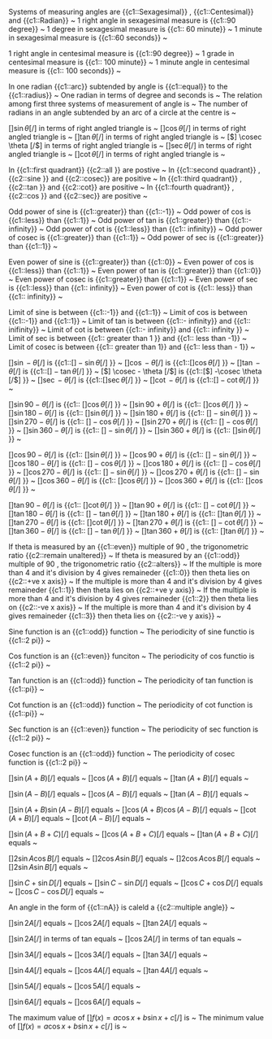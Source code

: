 Systems of measuring angles are {{c1::Sexagesimal}} , {{c1::Centesimal}} and {{c1::Radian}}  ~
1 right angle in sexagesimal measure is {{c1::90 degree}}  ~
1 degree in sexagesimal measure is {{c1:: 60 minute}}  ~
1 minute in sexagesimal measure is {{c1::60 seconds}}  ~

1 right angle in centesimal measure is {{c1::90 degree}}  ~
1 grade in centesimal measure is {{c1:: 100 minute}}  ~
1 minute angle in centesimal measure is {{c1:: 100 seconds}}  ~

In one radian {{c1::arc}} subtended by angle is {{c1::equal}} to the {{c1::radius}}   ~
One radian in terms of degree and seconds is ~
The relation among first three systems of measurement of angle is ~
The number of radians in an angle subtended by an arc of a circle at the centre is ~

[$] \sin \theta [/$] in terms of right angled triangle is  ~
[$] \cos \theta [/$] in terms of right angled triangle is  ~
[$] \tan \theta [/$] in terms of right angled triangle is  ~
[$] \cosec \theta [/$] in terms of right angled triangle is  ~
[$] \sec \theta [/$] in terms of right angled triangle is  ~
[$] \cot \theta [/$] in terms of right angled triangle is  ~

In {{c1::first quadrant}} {{c2::all }} are postive ~
In {{c1::second quadrant}} , {{c2::sine }} and {{c2::cosec}} are positive  ~
In {{c1::third quadrant}} , {{c2::tan }} and {{c2::cot}} are positive  ~
In {{c1::fourth quadrant}} , {{c2::cos }} and {{c2::sec}} are positive  ~

Odd power of sine is {{c1::greater}} than {{c1::-1}}  ~
Odd power of cos is {{c1::less}} than {{c1::1}}  ~
Odd power of tan is {{c1::greater}} than {{c1::- infinity}}  ~
Odd power of cot is {{c1::less}} than {{c1:: infinity}}  ~
Odd power of cosec is {{c1::greater}} than {{c1::1}}  ~
Odd power of sec is {{c1::greater}} than {{c1::1}}  ~

Even power of sine is {{c1::greater}} than {{c1::0}}  ~
Even power of cos is {{c1::less}} than {{c1::1}}  ~
Even power of tan is {{c1::greater}} than {{c1::0}}  ~
Even power of cosec is {{c1::greater}} than {{c1::1}}  ~
Even power of sec is {{c1::less}} than {{c1:: infinity}}  ~
Even power of cot is {{c1:: less}} than {{c1:: infinity}}  ~

Limit of sine is between {{c1::-1}} and {{c1::1}}  ~
Limit of cos is between {{c1::-1}} and {{c1::1}}  ~
Limit of tan is between {{c1::- infinity}} and {{c1:: inifinity}}  ~
Limit of cot is between {{c1::- infinity}} and {{c1:: infinity }}  ~
Limit of sec is between {{c1:: greater than 1 }} and {{c1:: less than -1}}  ~
Limit of cosec is between {{c1:: greater than 1}} and {{c1:: less than - 1}}  ~

[$] \sin - \theta [/$] is {{c1::[$] - \sin \theta [/$]  }}   ~
[$] \cos - \theta [/$] is {{c1::[$] \cos \theta [/$]  }}   ~
[$] \tan - \theta [/$] is {{c1::[$] -\tan \theta [/$]  }}   ~
[$] \cosec - \theta [/$] is {{c1::[$] -\cosec \theta [/$]  }}   ~
[$] \sec - \theta [/$] is {{c1::[$] \sec \theta [/$]  }}   ~
[$] \cot - \theta [/$] is {{c1::[$] -\cot \theta [/$]  }}   ~

[$] \sin 90 - \theta [/$] is {{c1:: [$] \cos \theta [/$]  }}   ~
[$] \sin 90 + \theta [/$] is {{c1:: [$] \cos \theta [/$]  }}   ~
[$] \sin 180 - \theta [/$] is {{c1:: [$] \sin \theta [/$] }}   ~
[$] \sin 180 + \theta [/$] is {{c1:: [$] - \sin \theta [/$] }}   ~
[$] \sin 270 - \theta [/$] is {{c1:: [$] - \cos \theta [/$] }}   ~
[$] \sin 270 + \theta [/$] is {{c1:: [$] - \cos \theta [/$] }}   ~
[$] \sin 360 - \theta [/$] is {{c1:: [$] - \sin \theta [/$] }}   ~
[$] \sin 360 + \theta [/$] is {{c1:: [$] \sin \theta [/$] }}   ~



[$] \cos 90 - \theta [/$] is {{c1:: [$] \sin \theta [/$]  }}   ~
[$] \cos 90 + \theta [/$] is {{c1:: [$] - \sin \theta [/$]  }}   ~
[$] \cos 180 - \theta [/$] is {{c1:: [$]-  \cos \theta [/$] }}   ~
[$] \cos 180 + \theta [/$] is {{c1:: [$] - \cos \theta [/$] }}   ~
[$] \cos 270 - \theta [/$] is {{c1:: [$] - \sin \theta [/$] }}   ~
[$] \cos 270 + \theta [/$] is {{c1:: [$] - \sin \theta [/$] }}   ~
[$] \cos 360 - \theta [/$] is {{c1:: [$]  \cos \theta [/$] }}   ~
[$] \cos 360 + \theta [/$] is {{c1:: [$] \cos \theta [/$] }}   ~


[$] \tan 90 - \theta [/$] is {{c1:: [$] \cot \theta [/$]  }}   ~
[$] \tan 90 + \theta [/$] is {{c1:: [$] - \cot \theta [/$]  }}   ~
[$] \tan 180 - \theta [/$] is {{c1:: [$]-  \tan \theta [/$] }}   ~
[$] \tan 180 + \theta [/$] is {{c1:: [$]  \tan \theta [/$] }}   ~
[$] \tan 270 - \theta [/$] is {{c1:: [$]  \cot \theta [/$] }}   ~
[$] \tan 270 + \theta [/$] is {{c1:: [$]  - \cot \theta [/$] }}   ~
[$] \tan 360 - \theta [/$] is {{c1:: [$] - \tan \theta [/$] }}   ~
[$] \tan 360 + \theta [/$] is {{c1:: [$] \tan \theta [/$] }}   ~


If theta is measured by an {{c1::even}} multiple of 90 , the trigonometric ratio {{c2::remain unaltered}}  ~
If theta is measured by an {{c1::odd}} multiple of 90 , the trigonometric ratio {{c2::alters}}  ~
If the multiple is more than 4 and it's division by 4 gives remaineder {{c1::0}} then theta lies on {{c2::+ve x axis}}  ~
If the multiple is more than 4 and it's division by 4 gives remaineder {{c1::1}} then theta lies on {{c2::+ve y axis}}  ~
If the multiple is more than 4 and it's division by 4 gives remaineder {{c1::2}} then theta lies on {{c2::-ve x axis}}  ~
If the multiple is more than 4 and it's division by 4 gives remaineder {{c1::3}} then theta lies on {{c2::-ve y axis}}  ~

Sine function is an {{c1::odd}} function ~
The periodicity of sine functio is {{c1::2 pi}}  ~

Cos function is an {{c1::even}} funciton ~
The periodicity of cos functio is {{c1::2 pi}}  ~

Tan function is an {{c1::odd}} function ~
The periodicity of tan function is {{c1::pi}}  ~

Cot function is an {{c1::odd}} function ~
The periodicity of cot function is {{c1::pi}}  ~

Sec function is an {{c1::even}} function ~
The periodicity of sec function is {{c1::2 pi}}  ~

Cosec function is an {{c1::odd}} function ~
The periodicity of cosec function is {{c1::2 pi}}  ~

[$] \sin ( A + B)  [/$] equals  ~
[$] \cos ( A + B)  [/$] equals  ~
[$] \tan ( A + B)  [/$] equals  ~

[$] \sin ( A - B ) [/$] equals  ~
[$] \cos ( A - B ) [/$] equals  ~
[$] \tan ( A - B ) [/$] equals  ~

[$] \sin ( A + B) \sin ( A - B ) [/$] equals  ~
[$] \cos ( A + B ) \cos ( A - B ) [/$] equals  ~
[$] \cot ( A + B )  [/$]  equals  ~
[$] \cot ( A - B )  [/$]  equals  ~


[$] \sin ( A + B + C )  [/$] equals  ~
[$] \cos ( A + B + C )  [/$] equals  ~
[$] \tan ( A + B + C )  [/$] equals  ~

[$] 2 \sin A \cos B  [/$] equals  ~
[$] 2 \cos A \sin B  [/$] equals  ~
[$] 2 \cos A \cos B  [/$] equals  ~
[$] 2 \sin A \sin B  [/$] equals  ~

[$] \sin C + \sin D [/$] equals  ~
[$] \sin C - \sin D [/$] equals  ~
[$] \cos C + \cos D [/$] equals  ~
[$] \cos C - \cos D [/$] equals  ~

An angle in the form of {{c1::nA}} is caleld a {{c2::multiple angle}}  ~

[$] \sin 2 A  [/$] equals  ~
[$] \cos 2 A  [/$] equals  ~
[$] \tan 2 A  [/$] equals  ~

[$] \sin 2 A  [/$] in terms of tan  equals  ~
[$] \cos 2 A  [/$] in terms of tan  equals  ~

[$] \sin 3 A [/$] equals  ~
[$] \cos 3A [/$] equals  ~
[$] \tan 3 A  [/$] equals  ~

[$] \sin 4 A  [/$] equals  ~
[$] \cos 4 A [/$] equals   ~
[$] \tan 4 A  [/$] equals  ~


[$] \sin 5 A  [/$] equals  ~
[$] \cos 5 A [/$] equals   ~

[$] \sin 6 A  [/$] equals  ~
[$] \cos 6 A [/$] equals   ~


The maximum value of [$] f(x) = a \cos x + b \sin x + c [/$] is   ~
The minimum value of [$] f(x) = a \cos x + b \sin x + c [/$] is   ~

